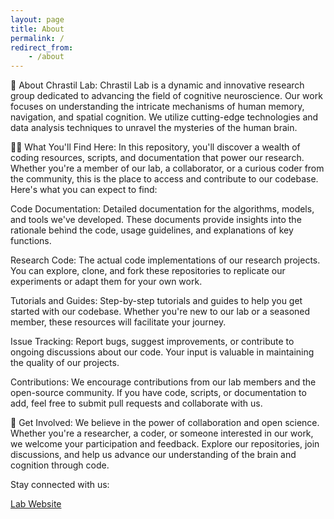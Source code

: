 ```yaml
---
layout: page
title: About
permalink: /
redirect_from:
    - /about
---
```


🔬 About Chrastil Lab:
Chrastil Lab is a dynamic and innovative research group dedicated to advancing the field of cognitive neuroscience. Our work focuses on understanding the intricate mechanisms of human memory, navigation, and spatial cognition. We utilize cutting-edge technologies and data analysis techniques to unravel the mysteries of the human brain.

👨‍💻 What You'll Find Here:
In this repository, you'll discover a wealth of coding resources, scripts, and documentation that power our research. Whether you're a member of our lab, a collaborator, or a curious coder from the community, this is the place to access and contribute to our codebase. Here's what you can expect to find:

Code Documentation: Detailed documentation for the algorithms, models, and tools we've developed. These documents provide insights into the rationale behind the code, usage guidelines, and explanations of key functions.

Research Code: The actual code implementations of our research projects. You can explore, clone, and fork these repositories to replicate our experiments or adapt them for your own work.

Tutorials and Guides: Step-by-step tutorials and guides to help you get started with our codebase. Whether you're new to our lab or a seasoned member, these resources will facilitate your journey.

Issue Tracking: Report bugs, suggest improvements, or contribute to ongoing discussions about our code. Your input is valuable in maintaining the quality of our projects.

Contributions: We encourage contributions from our lab members and the open-source community. If you have code, scripts, or documentation to add, feel free to submit pull requests and collaborate with us.

🌟 Get Involved:
We believe in the power of collaboration and open science. Whether you're a researcher, a coder, or someone interested in our work, we welcome your participation and feedback. Explore our repositories, join discussions, and help us advance our understanding of the brain and cognition through code.

Stay connected with us:

[Lab Website](https://faculty.sites.uci.edu/spatialneuro/)
